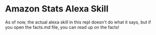 # Amazon Stats Alexa Skill

As of now, the actual alexa skill in this repl doesn't do what it says, but if you open the facts.md file, you can read up on the facts!